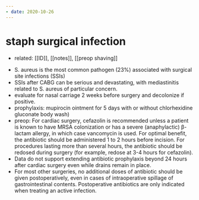 ```yaml
---
- date: 2020-10-26
---
```


# staph surgical infection

- related: [[ID]], [[notes]], [[preop shaving]]

<!-- staph aureus, prevent surgical site infection ppx, preop, postop -->

- S. aureus is the most common pathogen (23%) associated with surgical site infections (SSIs)
- SSIs after CABG can be serious and devastating, with mediastinitis related to S. aureus of particular concern.
- evaluate for nasal carriage 2 weeks before surgery and decolonize if positive.
- prophylaxis: mupirocin ointment for 5 days with or without chlorhexidine gluconate body wash)
- preop: For cardiac surgery, cefazolin is recommended unless a patient is known to have MRSA colonization or has a severe (anaphylactic) β-lactam allergy, in which case vancomycin is used. For optimal benefit, the antibiotic should be administered 1 to 2 hours before incision. For procedures lasting more than several hours, the antibiotic should be redosed during surgery (for example, redose at 3-4 hours for cefazolin).
- Data do not support extending antibiotic prophylaxis beyond 24 hours after cardiac surgery even while drains remain in place.
- For most other surgeries, no additional doses of antibiotic should be given postoperatively, even in cases of intraoperative spillage of gastrointestinal contents. Postoperative antibiotics are only indicated when treating an active infection.
